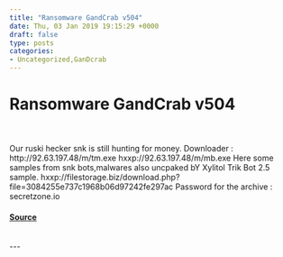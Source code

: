 ```yaml
---
title: "Ransomware GandCrab v504"
date: Thu, 03 Jan 2019 19:15:29 +0000
draft: false
type: posts
categories: 
- Uncategorized,GanDcrab
---
```

# Ransomware GandCrab v504

<br/>

<br/>
Our ruski hecker snk is still hunting for money. Downloader : http://92.63.197.48/m/tm.exe hxxp://92.63.197.48/m/mb.exe Here some samples from snk bots,malwares also uncpaked bY Xylitol Trik Bot 2.5 sample. hxxp://filestorage.biz/download.php?file=3084255e737c1968b06d97242fe297ac Password for the archive : secretzone.io

#### [Source](https://www.exposedbotnets.com/2019/01/ransomware-gandcrab-v5-0-4.html)

<br/>
---
